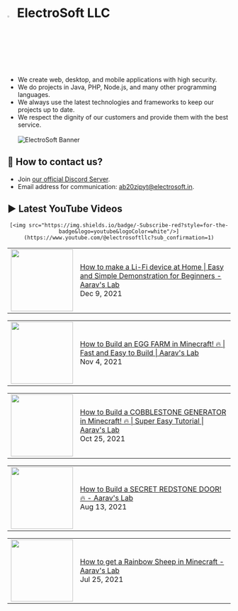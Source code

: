 # <img src="https://github.com/electrosoftllc/.github/raw/master/profile/icon.png" width="3%"/> ElectroSoft LLC
- We create web, desktop, and mobile applications with high security.
- We do projects in Java, PHP, Node.js, and many other programming languages.
- We always use the latest technologies and frameworks to keep our projects up to date.
- We respect the dignity of our customers and provide them with the best service.
<br><br>
![ElectroSoft Banner](https://raw.githubusercontent.com/electrosoftllc/.github/master/profile/banner.png)

## 📱 How to contact us?
- Join [our official Discord Server](https://discord.gg/jsSGFeR).
- Email address for communication: [ab20zipyt@electrosoft.in](mailto:ab20zipyt@electrosoft.in).

## ▶️ Latest YouTube Videos
<div align="center">

    [<img src="https://img.shields.io/badge/-Subscribe-red?style=for-the-badge&logo=youtube&logoColor=white"/>](https://www.youtube.com/@electrosoftllc?sub_confirmation=1)

</div>
<!-- YOUTUBE:START --><table><tr><td><a href="https://www.youtube.com/watch?v=5B4tB-_cHoY"><img width="140px" src="https://i.ytimg.com/vi/5B4tB-_cHoY/mqdefault.jpg"></a></td>
<td><a href="https://www.youtube.com/watch?v=5B4tB-_cHoY">How to make a Li-Fi device at Home | Easy and Simple Demonstration for Beginners - Aarav&#39;s Lab</a><br/>Dec 9, 2021</td></tr></table>
<table><tr><td><a href="https://www.youtube.com/watch?v=LEUaY03ANk4"><img width="140px" src="https://i.ytimg.com/vi/LEUaY03ANk4/mqdefault.jpg"></a></td>
<td><a href="https://www.youtube.com/watch?v=LEUaY03ANk4">How to Build an EGG FARM in Minecraft! 🔥 |  Fast and Easy to Build | Aarav&#39;s Lab</a><br/>Nov 4, 2021</td></tr></table>
<table><tr><td><a href="https://www.youtube.com/watch?v=UxsNRkIWSvU"><img width="140px" src="https://i.ytimg.com/vi/UxsNRkIWSvU/mqdefault.jpg"></a></td>
<td><a href="https://www.youtube.com/watch?v=UxsNRkIWSvU">How to Build a COBBLESTONE GENERATOR in Minecraft! 🔥 | Super Easy Tutorial | Aarav&#39;s Lab</a><br/>Oct 25, 2021</td></tr></table>
<table><tr><td><a href="https://www.youtube.com/watch?v=u8w7Ke5BTOs"><img width="140px" src="https://i.ytimg.com/vi/u8w7Ke5BTOs/mqdefault.jpg"></a></td>
<td><a href="https://www.youtube.com/watch?v=u8w7Ke5BTOs">How to Build a SECRET REDSTONE DOOR! 🔥 - Aarav&#39;s Lab</a><br/>Aug 13, 2021</td></tr></table>
<table><tr><td><a href="https://www.youtube.com/watch?v=7acrwFBJwFk"><img width="140px" src="https://i.ytimg.com/vi/7acrwFBJwFk/mqdefault.jpg"></a></td>
<td><a href="https://www.youtube.com/watch?v=7acrwFBJwFk">How to get a Rainbow Sheep in Minecraft - Aarav&#39;s Lab</a><br/>Jul 25, 2021</td></tr></table>
<!-- YOUTUBE:END -->

